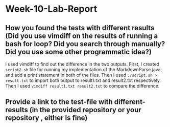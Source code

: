# Week-10-Lab-Report 

## How you found the tests with different results (Did you use vimdiff on the results of running a bash for loop? Did you search through manually? Did you use some other programmatic idea?)
I used vimdiff to find out the difference in the two outputs. First, I created `script2.sh` file for running my implementation of the MarkdownParse.java, and add a print statement in both of the files. Then I used `./script.sh > result.txt` to import both output to result1.txt and result2.txt respectively. Then I used `vimdiff result1.txt result2.txt` to compare the difference.

## Provide a link to the test-file with different-results (in the provided repository or your repository , either is fine)